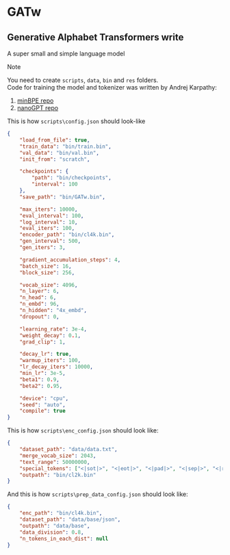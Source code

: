 # GATw
## Generative Alphabet Transformers write
A super small and simple language model

> [!NOTE]
> You need to create `scripts`, `data`, `bin` and `res` folders.<br>
> Code for training the model and tokenizer was written by Andrej Karpathy:<br>
> 1. [minBPE repo](https://github.com/karpathy/minbpe/)<br>
> 2. [nanoGPT repo](https://github.com/karpathy/nanoGPT/)

This is how `scripts\config.json` should look-like

```json
{
	"load_from_file": true,
	"train_data": "bin/train.bin",
	"val_data": "bin/val.bin",
	"init_from": "scratch",

	"checkpoints": {
		"path": "bin/checkpoints",
		"interval": 100
	},
	"save_path": "bin/GATw.bin",

	"max_iters": 10000,
	"eval_interval": 100,
	"log_interval": 10,
	"eval_iters": 100,
	"encoder_path": "bin/cl4k.bin",
	"gen_interval": 500,
	"gen_iters": 3,

	"gradient_accumulation_steps": 4,
	"batch_size": 16,
	"block_size": 256,

	"vocab_size": 4096,
	"n_layer": 6,
	"n_head": 6,
	"n_embd": 96,
	"n_hidden": "4x_embd",
	"dropout": 0,

	"learning_rate": 3e-4,
	"weight_decay": 0.1,
	"grad_clip": 1,

	"decay_lr": true,
	"warmup_iters": 100,
	"lr_decay_iters": 10000,
	"min_lr": 3e-5,
	"beta1": 0.9,
	"beta2": 0.95,

	"device": "cpu",
	"seed": "auto",
	"compile": true
}
```


This is how `scripts\enc_config.json` should look like:
```json
{
	"dataset_path": "data/data.txt",
	"merge_vocab_size": 2043,
	"text_range": 50000000,
	"special_tokens": ["<|sot|>", "<|eot|>", "<|pad|>", "<|sep|>", "<|reason|>"],
	"outpath": "bin/cl2k.bin"
}
```


And this is how `scripts\prep_data_config.json` should look like:
```json
{
	"enc_path": "bin/cl4k.bin",
	"dataset_path": "data/base/json",
	"outpath": "data/base",
	"data_division": 0.8,
	"n_tokens_in_each_dist": null
}
```
